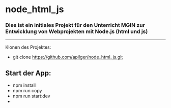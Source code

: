 # node_html_js
### Dies ist ein initiales Projekt für den Unterricht MGIN zur Entwicklung von Webprojekten mit Node.js (html und js)

---
Klonen des Projektes:
- git clone https://github.com/apilger/node_html_js.git
## Start der App:
- npm install
- npm run copy
- npm run start:dev
-


